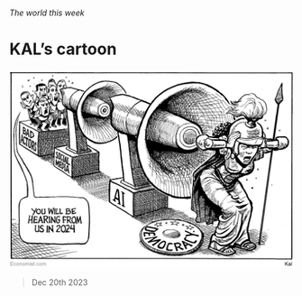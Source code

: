 ###### The world this week

# KAL’s cartoon 

#####  

![image](images/20231223_WWD000.png) 

> Dec 20th 2023 


